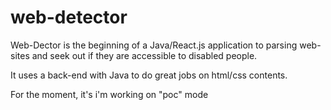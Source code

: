 # web-detector

Web-Dector is the beginning of a Java/React.js application to parsing web-sites and seek out if they are accessible to disabled people.

It uses a back-end with Java to do great jobs on html/css contents.

For the moment, it's i'm working on "poc" mode 

